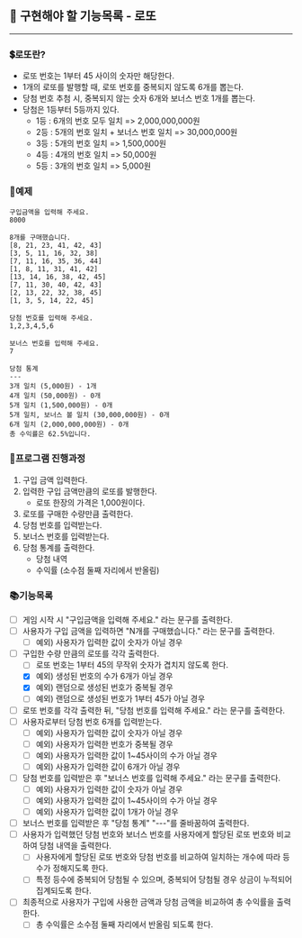 ## 🚀 구현해야 할 기능목록 - 로또
___

### 💲로또란?
- 로또 번호는 1부터 45 사이의 숫자만 해당한다.
- 1개의 로또를 발행할 때, 로또 번호를 중복되지 않도록 6개를 뽑는다.
- 당첨 번호 추첨 시, 중복되지 않는 숫자 6개와 보너스 번호 1개를 뽑는다.
- 당첨은 1등부터 5등까지 있다.
  - 1등 : 6개의 번호 모두 일치 => 2,000,000,000원
  - 2등 : 5개의 번호 일치 + 보너스 번호 일치 => 30,000,000원
  - 3등 : 5개의 번호 일치 => 1,500,000원
  - 4등 : 4개의 번호 일치 => 50,000원
  - 5등 : 3개의 번호 일치 => 5,000원

### 🔭예제

    구입금액을 입력해 주세요.
    8000
    
    8개를 구매했습니다.
    [8, 21, 23, 41, 42, 43]
    [3, 5, 11, 16, 32, 38]
    [7, 11, 16, 35, 36, 44]
    [1, 8, 11, 31, 41, 42]
    [13, 14, 16, 38, 42, 45]
    [7, 11, 30, 40, 42, 43]
    [2, 13, 22, 32, 38, 45]
    [1, 3, 5, 14, 22, 45]
    
    당첨 번호를 입력해 주세요.
    1,2,3,4,5,6
    
    보너스 번호를 입력해 주세요.
    7
    
    당첨 통계
    ---
    3개 일치 (5,000원) - 1개
    4개 일치 (50,000원) - 0개
    5개 일치 (1,500,000원) - 0개
    5개 일치, 보너스 볼 일치 (30,000,000원) - 0개
    6개 일치 (2,000,000,000원) - 0개
    총 수익률은 62.5%입니다.

### 📌프로그램 진행과정
1) 구입 금액 입력한다.
2) 입력한 구입 금액만큼의 로또를 발행한다.
   - 로또 한장의 가격은 1,000원이다.
3) 로또를 구매한 수량만큼 출력한다.
4) 당첨 번호를 입력받는다.
5) 보너스 번호를 입력받는다.
6) 당첨 통계를 출력한다.
   - 당첨 내역
   - 수익률 (소수점 둘째 자리에서 반올림)

### 📚기능목록
- [ ] 게임 시작 시 "구입금액을 입력해 주세요." 라는 문구를 출력한다.
- [ ] 사용자가 구입 금액을 입력하면 "N개를 구매했습니다." 라는 문구를 출력한다.
  - [ ] 예외) 사용자가 입력한 값이 숫자가 아닐 경우
- [ ] 구입한 수량 만큼의 로또를 각각 출력한다.
  - [ ] 로또 번호는 1부터 45의 무작위 숫자가 겹치지 않도록 한다.
  - [x] 예외) 생성된 번호의 수가 6개가 아닐 경우
  - [x] 예외) 랜덤으로 생성된 번호가 중복될 경우
  - [ ] 예외) 랜덤으로 생성된 번호가 1부터 45가 아닐 경우
- [ ] 로또 번호를 각각 출력한 뒤, "당첨 번호를 입력해 주세요." 라는 문구를 출력한다. 
- [ ] 사용자로부터 당첨 번호 6개를 입력받는다.
  - [ ] 예외) 사용자가 입력한 값이 숫자가 아닐 경우
  - [ ] 예외) 사용자가 입력한 번호가 중복될 경우
  - [ ] 예외) 사용자가 입력한 값이 1~45사이의 수가 아닐 경우
  - [ ] 예외) 사용자가 입력한 값이 6개가 아닐 경우
- [ ] 당첨 번호를 입력받은 후 "보너스 번호를 입력해 주세요." 라는 문구를 출력한다.
  - [ ] 예외) 사용자가 입력한 값이 숫자가 아닐 경우
  - [ ] 예외) 사용자가 입력한 값이 1~45사이의 수가 아닐 경우
  - [ ] 예외) 사용자가 입력한 값이 1개가 아닐 경우
- [ ] 보너스 번호를 입력받은 후 "당첨 통계" "---"를 줄바꿈하여 출력한다.
- [ ] 사용자가 입력했던 당첨 번호와 보너스 번호를 사용자에게 할당된 로또 번호와 비교하여 당첨 내역을 출력한다.
  - [ ] 사용자에게 할당된 로또 번호와 당첨 번호를 비교하여 일치하는 개수에 따라 등수가 정해지도록 한다.
  - [ ] 특정 등수에 중복되어 당첨될 수 있으며, 중복되어 당첨될 경우 상금이 누적되어 집계되도록 한다.
- [ ] 최종적으로 사용자가 구입에 사용한 금액과 당첨 금액을 비교하여 총 수익률을 출력한다.
  - [ ] 총 수익률은 소수점 둘째 자리에서 반올림 되도록 한다.
